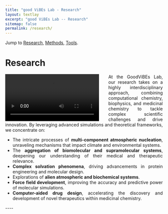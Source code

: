```yaml
---
title: "good ViBEs Lab - Research"
layout: textlay
excerpt: "good ViBEs Lab -- Research"
sitemap: false
permalink: /research/
---
```



Jump to [Research](#research), [Methods](#methods), [Tools](#tools).

# Research

<video controls loop style="width: 300px; float: left; margin-right: 30px; border: 10px;">
    <source src="{{ site.url }}{{ site.baseurl }}/images/respic/dynamics-bonds-rep-trimmed.mp4" type="video/mp4">
</video>



<div style="text-align: justify">
At the GoodViBEs Lab, our research takes on a highly interdisciplinary approach, combining computational chemistry, biophysics, and medicinal chemistry to tackle complex scientific challenges and drive innovation. By leveraging advanced simulations and theoretical frameworks, we concentrate on:

 - The intricate processes of **multi-component atmospheric nucleation**, unraveling mechanisms that impact climate and environmental systems.
 - The **aggregation of biomolecular and supramolecular systems**, deepening our understanding of their medical and therapeutic relevance.
 - **Complex solvation phenomena**, driving advancements in protein engineering and molecular design.
 - Explorations of **alien atmospheric and biochemical systems**.
 - **Force field development**, improving the accuracy and predictive power of molecular simulations.
 - **Computer-aided drug design**, accelerating the discovery and development of novel therapeutics within medicinal chemistry.
</div>
----
